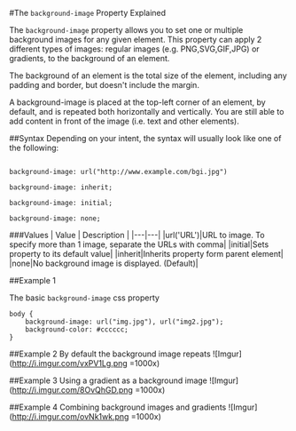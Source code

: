 #The `background-image` Property Explained

The `background-image` property allows you to set one or multiple background images for any given element. This property can apply 2 different types of images: regular images (e.g. PNG,SVG,GIF,JPG) or gradients, to the background of an element.

The background of an element is the total size of the element, including any padding and border, but doesn't include the margin.

A background-image is placed at the top-left corner of an element, by default, and is repeated both horizontally and vertically. You are still able to add content in front of the image (i.e. text and other elements). 

##Syntax
Depending on your intent, the syntax will usually look like one of the following:

```

background-image: url("http://www.example.com/bgi.jpg")

background-image: inherit;

background-image: initial;

background-image: none;

```


###Values
| Value  | Description  |
|---|---|
|url('URL')|URL to image. To specify more than 1 image, separate the URLs with comma|
|initial|Sets property to its default value|
|inherit|Inherits property form parent element|
|none|No background image is displayed. (Default)|


##Example 1

The basic `background-image` css property

```
body {
    background-image: url("img.jpg"), url("img2.jpg");
    background-color: #cccccc;
}
```

##Example 2
By default the background image repeats
![Imgur](http://i.imgur.com/vxPV1Lg.png =1000x)

##Example 3
Using a gradient as a background image
![Imgur](http://i.imgur.com/8OvQhGD.png =1000x)


##Example 4
Combining background images and gradients
![Imgur](http://i.imgur.com/ovNk1wk.png =1000x)


